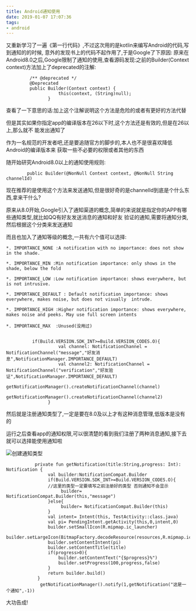 ```yaml
---
title: Android通知使用
date: 2019-01-07 17:07:36
tags:
- android
---
```

又重新学习了一遍《第一行代码》,不过这次用的是kotlin来编写Android的代码,写到通知的的时候,
意外的发现书上的代码不起作用了,于是Google了下原因:
原来在Android8.0之后,Google限制了通知的使用,查看源码发现:之前的Builder(Context context)方法加上了deprecated的注解:
```
         /** @deprecated */
         @Deprecated
         public Builder(Context context) {
                    this(context, (String)null);
                }
```
查看了一下意思的话:加上这个注解说明这个方法是危险的或者有更好的方法代替

但是其实如果你指定app的编译版本在26以下时,这个方法还是有效的,但是在26以上,那么就不
能发出通知了

作为一名规范的开发者吧,还是要追随官方的脚步的,本人也不是很喜欢降低Android的编译版本来
获取一些不必要的权限或者其他的东西

随开始研究Android8.0以上的通知使用规则:
```
        public Builder(@NonNull Context context, @NonNull String channelId)
```
现在推荐的是使用这个方法来发送通知,但是很好奇的是channelId到底是个什么东西,拿来干什么?

原来从8.0开始,Google引入了通知渠道的概念,简单的来说就是指定你的APP有哪些通知类型,就比如QQ有好友发送消息的通知和好友
验证的通知,需要将通知分类,然后根据这个分类来发送通知

而且也加入了通知等级的概念,一共有六个值可以选择:
```
*. IMPORTANCE_NONE :A notification with no importance: does not show in the shade.

*. IMPORTANCE_MIN :Min notification importance: only shows in the shade, below the fold

*. IMPORTANCE_LOW :Low notification importance: shows everywhere, but is not intrusive.

*. IMPORTANCE_DEFAULT : Default notification importance: shows everywhere, makes noise, but does not visually  intrude.

*. IMPORTANCE_HIGH :Higher notification importance: shows everywhere, makes noise and peeks. May use full screen intents

*. IMPORTANCE_MAX  :Unused(没用过)


          if(Build.VERSION.SDK_INT>=Build.VERSION_CODES.O){
                    val channel: NotificationChannel = NotificationChannel("message","好友消息",NotificationManager.IMPORTANCE_DEFAULT)
                    val channel2: NotificationChannel = NotificationChannel("verification","好友验证",NotificationManager.IMPORTANCE_DEFAULT)
                    getNotificationManager().createNotificationChannel(channel)
                    getNotificationManager().createNotificationChannel(channel2)
                }
```
然后就是注册通知类型了,一定是要在8.0及以上才有这种消息管理,低版本是没有的

运行之后查看app的通知权限,可以很清楚的看到我们注册了两种消息通知,接下去就可以选择能使用通知啦





![创建通知类型](http://image.honglingqi.cn/blogImages/0107/20190107.png)
```
           private fun getNotification(title:String,progress: Int): Notification {
                val builder:NotificationCompat.Builder
                if(Build.VERSION.SDK_INT>=Build.VERSION_CODES.O){
                //这里的类型一定要填写之前注册好的类型 否则通知不会显示
                     builder= NotificationCompat.Builder(this,"message")
                }else{
                     builder= NotificationCompat.Builder(this)
                }
                val intent= Intent(this, TestActivity::class.java)
                val pi= PendingIntent.getActivity(this,0,intent,0)
                builder.setSmallIcon(R.mipmap.ic_launcher)
                builder.setLargeIcon(BitmapFactory.decodeResource(resources,R.mipmap.ic_launcher))
                builder.setContentIntent(pi)
                builder.setContentTitle(title)
                if(progress>0){
                    builder.setContentText("{$progress}%")
                    builder.setProgress(100,progress,false)
                }
                return builder.build()
            }
             getNotificationManager().notify(1,getNotification("这是一个通知",-1))
```
大功告成!
